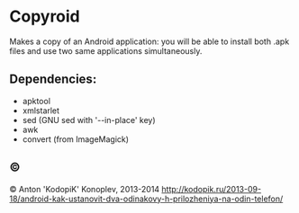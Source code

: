 Copyroid
========

Makes a copy of an Android application:
   you will be able to install both .apk files
   and use two same applications simultaneously.

Dependencies:
-------------
 - apktool
 - xmlstarlet
 - sed (GNU sed with '--in-place' key)
 - awk
 - convert (from ImageMagick)

©
-
© Anton 'KodopiK' Konoplev, 2013-2014
http://kodopik.ru/2013-09-18/android-kak-ustanovit-dva-odinakovy-h-prilozheniya-na-odin-telefon/
